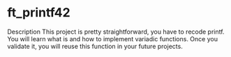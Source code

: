 # ft_printf42
Description
This project is pretty straightforward, you have to recode printf. You will learn what is and how to implement variadic functions. Once you validate it, you will reuse this function in your future projects.

